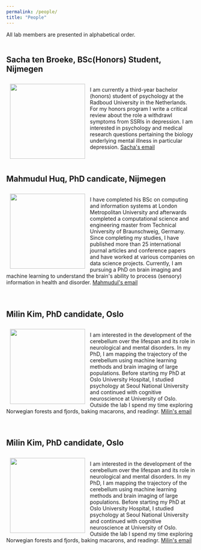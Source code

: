 ```yaml
---
permalink: /people/
title: "People"
---
```


All lab members are presented in alphabetical order.
<br>
<br>
## Sacha ten Broeke, BSc(Honors) Student, Nijmegen
<img align="left" src="https://mhm-lab.github.io/images/sasha_pic.jpg" width="200 px" style="padding: 10px"> <br>
I am currently a third-year bachelor (honors) student of psychology at the Radboud University in the Netherlands.
For my honors program I write a critical review about the role a withdrawl symptoms from SSRIs in depression.
I am interested in psychology and medical research questions pertaining the biology underlying mental illness in particular depression. [Sacha's email](mailto:sacha.tenbroeke@ru.nl)
<br>
<br>
<br>
## Mahmudul Huq, PhD candicate, Nijmegen
<img align="left" src="https://mhm-lab.github.io/images/mah_pic.png" width="200 px" style="padding: 10px"> <br>
I have completed his BSc on computing and information systems at London Metropolitan University and afterwards completed a computational science and engineering master from Technical University of Braunschweig, Germany. Since completing my studies, I have published more than 25 international journal articles and conference papers and have worked at various companies on data science projects. Currently, I am pursuing a PhD on brain imaging and machine learning to understand the brain's ability to process (sensory) information in health and disorder. [Mahmudul's email](mailto:)
<br>
<br>
<br>
##  Milin Kim, PhD candidate, Oslo
<img align="left" src="https://mhm-lab.github.io/images/milin_pic.png" width="200 px" style="padding: 10px"> <br>
I am interested in the development of the cerebellum over the lifespan and its role in neurological and mental disorders. In my PhD, I am mapping the trajectory of the cerebellum using machine learning methods and brain imaging of large populations. Before starting my PhD at Oslo University Hospital, I studied psychology at Seoul National University and continued with cognitive neuroscience at University of Oslo. Outside the lab I spend my time exploring Norwegian forests and fjords, baking macarons, and readingr. [Milin's email](mailto:milink@student.sv.uio.no)
<br>
<br>
<br>
##  Milin Kim, PhD candidate, Oslo
<img align="left" src="https://mhm-lab.github.io/images/milin_pic.png" width="200 px" style="padding: 10px"> <br>
I am interested in the development of the cerebellum over the lifespan and its role in neurological and mental disorders. In my PhD, I am mapping the trajectory of the cerebellum using machine learning methods and brain imaging of large populations. Before starting my PhD at Oslo University Hospital, I studied psychology at Seoul National University and continued with cognitive neuroscience at University of Oslo. Outside the lab I spend my time exploring Norwegian forests and fjords, baking macarons, and readingr. [Milin's email](mailto:milink@student.sv.uio.no)
<br>
<br>
<br>
